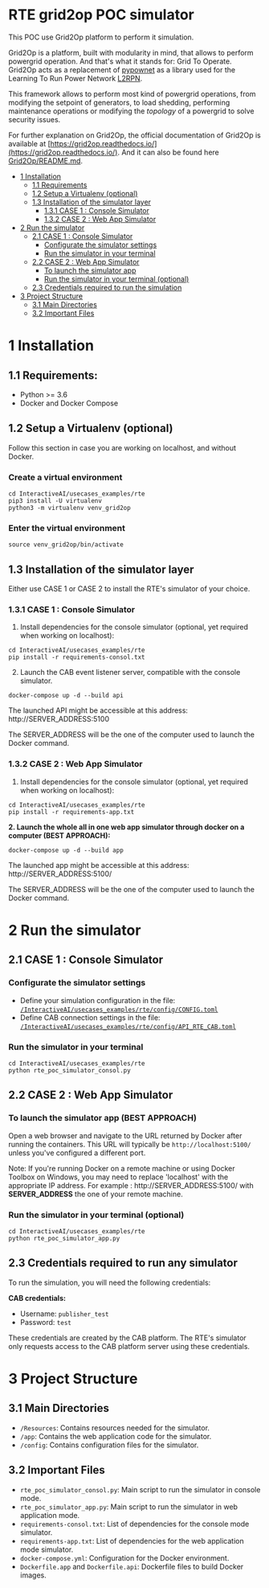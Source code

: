 # RTE grid2op POC simulator

This POC use Grid2Op platform to perform it simulation.

Grid2Op is a platform, built with modularity in mind, that allows to perform powergrid operation.
And that's what it stands for: Grid To Operate.
Grid2Op acts as a replacement of [pypownet](https://github.com/MarvinLer/pypownet) 
as a library used for the Learning To Run Power Network [L2RPN](https://l2rpn.chalearn.org/). 

This framework allows to perform most kind of powergrid operations, from modifying the setpoint of generators,
to load shedding, performing maintenance operations or modifying the *topology* of a powergrid
to solve security issues.

For further explanation on Grid2Op, the official documentation of Grid2Op is available at [https://grid2op.readthedocs.io/](https://grid2op.readthedocs.io/).
And it can also be found here [Grid2Op/README.md](Grid2Op/README.md).

*   [1 Installation](#1-installation)
    *   [1.1 Requirements](#11-requirements)
    *   [1.2 Setup a Virtualenv (optional)](#12-setup-a-virtualenv-optional)
    *   [1.3 Installation of the simulator layer](#13-installation-of-the-simulator-layer)
        *   [1.3.1 CASE 1 : Console Simulator](#131-case-1--console-simulator)
        *   [1.3.2 CASE 2 : Web App Simulator](#132-case-2--web-app-simulator)
*   [2 Run the simulator](#2-run-the-simulator)
    *   [2.1 CASE 1 : Console Simulator](#21-case-1--console-simulator)
        *   [Configurate the simulator settings](#configurate-the-simulator-settings)
        *   [Run the simulator in your terminal](#run-the-simulator-in-your-terminal)
    *   [2.2 CASE 2 : Web App Simulator](#22-case-2--web-app-simulator)
        *   [To launch the simulator app](#to-launch-the-simulator-app)
        *   [Run the simulator in your terminal (optional)](#run-the-simulator-in-your-terminal-optional)
    *   [2.3 Credentials required to run the simulation](#23-credentials-required-to-run-the-simulation)
*   [3 Project Structure](#3-project-structure)
    *   [3.1 Main Directories](#31-main-directories)
    *   [3.2 Important Files](#32-important-files)


# 1 Installation
## 1.1 Requirements:
* Python >= 3.6
* Docker and Docker Compose

## 1.2 Setup a Virtualenv (optional)
Follow this section in case you are working on localhost, and without Docker.

### Create a virtual environment 
```commandline
cd InteractiveAI/usecases_examples/rte
pip3 install -U virtualenv
python3 -m virtualenv venv_grid2op
```

### Enter the virtual environment
```commandline
source venv_grid2op/bin/activate
```

## 1.3 Installation of the simulator layer
Either use CASE 1 or CASE 2 to install the RTE's simulator of your choice.


### 1.3.1 CASE 1 : Console Simulator

1. Install dependencies for the console simulator (optional, yet required when working on localhost):

```commandline
cd InteractiveAI/usecases_examples/rte
pip install -r requirements-consol.txt
```

2. Launch the CAB event listener server, compatible with the console simulator.

```commandline
docker-compose up -d --build api
```

The launched API might be accessible at this address: 
http://SERVER_ADDRESS:5100

The SERVER_ADDRESS will be the one of the computer used to launch the Docker command.

### 1.3.2 CASE 2 : Web App Simulator

1. Install dependencies for the console simulator (optional, yet required when working on localhost):

```commandline
cd InteractiveAI/usecases_examples/rte
pip install -r requirements-app.txt
```

**2. Launch the whole all in one web app simulator through docker on a computer (BEST APPROACH):** 

```commandline
docker-compose up -d --build app
```

The launched app might be accessible at this address: 
http://SERVER_ADDRESS:5100/

The SERVER_ADDRESS will be the one of the computer used to launch the Docker command.

# 2 Run the simulator

## 2.1 CASE 1 : Console Simulator

### Configurate the simulator settings
* Define your simulation configuration in the file: [`/InteractiveAI/usecases_examples/rte/config/CONFIG.toml`](/usecases_examples/rte/config/CONFIG.toml)
* Define CAB connection settings in the file: [`/InteractiveAI/usecases_examples/rte/config/API_RTE_CAB.toml`](/usecases_examples/rte/config/API_RTE_CAB.toml)

### Run the simulator in your terminal
```commandline
cd InteractiveAI/usecases_examples/rte
python rte_poc_simulator_consol.py
```

## 2.2 CASE 2 : Web App Simulator

### To launch the simulator app (BEST APPROACH)
Open a web browser and navigate to the URL returned by Docker after running the containers. 
This URL will typically be `http://localhost:5100/` unless you've configured a different port.

Note: If you're running Docker on a remote machine or using Docker Toolbox on Windows, 
you may need to replace 'localhost' with the appropriate IP address.
For example : http://SERVER_ADDRESS:5100/  with **SERVER_ADDRESS** the one of your remote machine.

### Run the simulator in your terminal (optional)
```commandline
cd InteractiveAI/usecases_examples/rte
python rte_poc_simulator_app.py
```

## 2.3 Credentials required to run any simulator

To run the simulation, you will need the following credentials:

**CAB credentials:**
   - Username: `publisher_test`
   - Password: `test`

These credentials are created by the CAB platform. The RTE's simulator only requests access to the CAB platform server using these credentials.


# 3 Project Structure

## 3.1 Main Directories

- `/Resources`: Contains resources needed for the simulator.
- `/app`: Contains the web application code for the simulator.
- `/config`: Contains configuration files for the simulator.

## 3.2 Important Files

- `rte_poc_simulator_consol.py`: Main script to run the simulator in console mode.
- `rte_poc_simulator_app.py`: Main script to run the simulator in web application mode.
- `requirements-consol.txt`: List of dependencies for the console mode simulator.
- `requirements-app.txt`: List of dependencies for the web application mode simulator.
- `docker-compose.yml`: Configuration for the Docker environment.
- `Dockerfile.app` and `Dockerfile.api`: Dockerfile files to build Docker images.